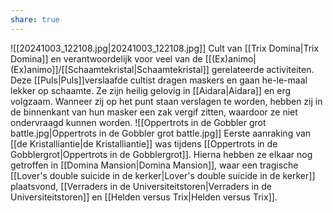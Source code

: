 ```yaml
---
share: true
---
```

![[20241003_122108.jpg|20241003_122108.jpg]]
Cult van [[Trix Domina|Trix Domina]] en verantwoordelijk voor veel van de [[(Ex)animo|(Ex)animo]]/[[Schaamtekristal|Schaamtekristal]] gerelateerde activiteiten. Deze [[Puls|Puls]]verslaafde cultist dragen maskers en gaan he-le-maal lekker op schaamte. Ze zijn heilig gelovig in [[Aidara|Aidara]] en erg volgzaam. Wanneer zij op het punt staan verslagen te worden, hebben zij in de binnenkant van hun masker een zak vergif zitten, waardoor ze niet ondervraagd kunnen worden.
![[Oppertrots in de Gobbler grot battle.jpg|Oppertrots in de Gobbler grot battle.jpg]]
Eerste aanraking van [[de Kristalliantie|de Kristalliantie]] was tijdens [[Oppertrots in de Gobblergrot|Oppertrots in de Gobblergrot]]. 
Hierna hebben ze elkaar nog getroffen in [[Domina Mansion|Domina Mansion]], waar een tragische [[Lover's double suicide in de kerker|Lover's double suicide in de kerker]] plaatsvond, [[Verraders in de Universiteitstoren|Verraders in de Universiteitstoren]] en [[Helden versus Trix|Helden versus Trix]].

